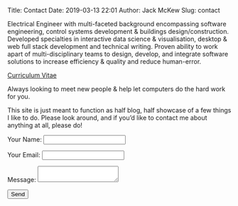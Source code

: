Title: Contact
Date: 2019-03-13 22:01
Author: Jack McKew
Slug: contact

Electrical Engineer with multi-faceted background encompassing software engineering, control systems development & buildings design/construction. Developed specialties in interactive data science & visualisation, desktop & web full stack development and technical writing. Proven ability to work apart of multi-disciplinary teams to design, develop, and integrate software solutions to increase efficiency & quality and reduce human-error.

[Curriculum Vitae]({attach}/files/Jack_McKew_CV.pdf)

Always looking to meet new people & help let computers do the hard work for you.

This site is just meant to function as half blog, half showcase of a few things I like to do. Please look around, and if you’d like to contact me about anything at all, please do!

<form name="contact" method="POST" data-netlify="true">
  <p>
    <label>Your Name: <input type="text" name="name" /></label>
  </p>
  <p>
    <label>Your Email: <input type="email" name="email" /></label>
  </p>
  <p>
    <label>Message: <textarea name="message"></textarea></label>
  </p>
  <p>
    <button type="submit">Send</button>
  </p>
</form> 

